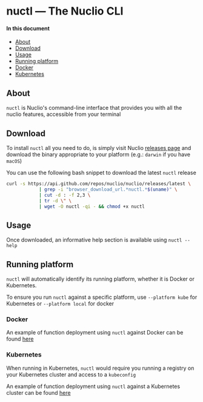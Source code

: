 # nuctl &mdash; The Nuclio CLI

#### In this document

- [About](#about)
- [Download](#download)
- [Usage](#usage)
- [Running platform](#running-platform)
- [Docker](#docker)
- [Kubernetes](#kubernetes)

## About

`nuctl` is Nuclio's command-line interface that provides you with all the nuclio features, accessible from your terminal

## Download

To install `nuctl` all you need to do, is simply visit Nuclio [releases page](https://github.com/nuclio/nuclio/releases)
and download the binary appropriate to your platform (e.g.: `darwin` if you have `macOS`)

You can use the following bash snippet to download the latest `nuctl` release
```bash
curl -s https://api.github.com/repos/nuclio/nuclio/releases/latest \
			| grep -i "browser_download_url.*nuctl.*$(uname)" \
			| cut -d : -f 2,3 \
			| tr -d \" \
			| wget -O nuctl -qi - && chmod +x nuctl
```

## Usage

Once downloaded, an informative help section is available using `nuctl --help`

## Running platform

`nuctl` will automatically identify its running platform, whether it is Docker or Kubernetes.

To ensure you run `nuctl` against a specific platform, use `--platform kube` for Kubernetes or `--platform local` for docker

### Docker

An example of function deployment using `nuctl` against Docker can be found [here](/docs/setup/docker/getting-started-docker.md)

### Kubernetes

When running in Kubernetes, `nuctl` would require you running a registry on your Kubernetes cluster and access to a `kubeconfig`

An example of function deployment using `nuctl` against a Kubernetes cluster can be found [here](/docs/setup/k8s/getting-started-k8s.md#deploy-a-function-with-the-nuclio-cli-nuctl)
